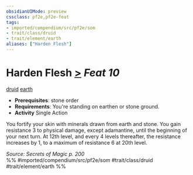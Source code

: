 ```yaml
---
obsidianUIMode: preview
cssclass: pf2e,pf2e-feat
tags:
- imported/compendium/src/pf2e/som
- trait/class/druid
- trait/element/earth
aliases: ["Harden Flesh"]
---
```

# Harden Flesh  [>](chapter-9-playing-the-game.md#Actions "Single Action") *Feat 10*  
[druid](rules/traits/druid.md)  [earth](earth.md)  

- **Prerequisites**: stone order
- **Requirements**: You're standing on earthen or stone ground.
- **Activity** Single Action

You fortify your skin with minerals drawn from earth and stone. You gain resistance 3 to physical damage, except adamantine, until the beginning of your next turn. At 12th level, and every 4 levels thereafter, the resistance increases by 1, to a maximum of resistance 6 at 20th level.

*Source: Secrets of Magic p. 200*  
%% #imported/compendium/src/pf2e/som #trait/class/druid #trait/element/earth %%
